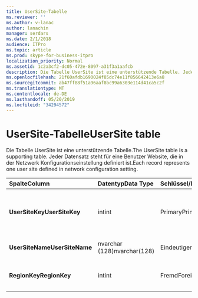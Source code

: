 ```yaml
---
title: UserSite-Tabelle
ms.reviewer: ''
ms.author: v-lanac
author: lanachin
manager: serdars
ms.date: 2/1/2018
audience: ITPro
ms.topic: article
ms.prod: skype-for-business-itpro
localization_priority: Normal
ms.assetid: 1c2a3cf2-dc05-472e-8097-a31f3a1aafcb
description: Die Tabelle UserSite ist eine unterstützende Tabelle. Jeder Datensatz steht für eine Benutzer Website, die in der Netzwerk Konfigurationseinstellung definiert ist.
ms.openlocfilehash: 21f60afdb1690024f85dc74e11f856642413e6a8
ms.sourcegitcommit: ab47ff88f51a96aaf8bc99a6303e114d41ca5c2f
ms.translationtype: MT
ms.contentlocale: de-DE
ms.lasthandoff: 05/20/2019
ms.locfileid: "34294572"
---
```

# <a name="usersite-table"></a><span data-ttu-id="309eb-104">UserSite-Tabelle</span><span class="sxs-lookup"><span data-stu-id="309eb-104">UserSite table</span></span>
 
<span data-ttu-id="309eb-105">Die Tabelle UserSite ist eine unterstützende Tabelle.</span><span class="sxs-lookup"><span data-stu-id="309eb-105">The UserSite table is a supporting table.</span></span> <span data-ttu-id="309eb-106">Jeder Datensatz steht für eine Benutzer Website, die in der Netzwerk Konfigurationseinstellung definiert ist.</span><span class="sxs-lookup"><span data-stu-id="309eb-106">Each record represents one user site defined in network configuration setting.</span></span>
  
|<span data-ttu-id="309eb-107">**Spalte**</span><span class="sxs-lookup"><span data-stu-id="309eb-107">**Column**</span></span>|<span data-ttu-id="309eb-108">**Datentyp**</span><span class="sxs-lookup"><span data-stu-id="309eb-108">**Data Type**</span></span>|<span data-ttu-id="309eb-109">**Schlüssel/Index**</span><span class="sxs-lookup"><span data-stu-id="309eb-109">**Key/Index**</span></span>|<span data-ttu-id="309eb-110">**Details**</span><span class="sxs-lookup"><span data-stu-id="309eb-110">**Details**</span></span>|
|:-----|:-----|:-----|:-----|
|<span data-ttu-id="309eb-111">**UserSiteKey**</span><span class="sxs-lookup"><span data-stu-id="309eb-111">**UserSiteKey**</span></span> <br/> |<span data-ttu-id="309eb-112">int</span><span class="sxs-lookup"><span data-stu-id="309eb-112">int</span></span>  <br/> |<span data-ttu-id="309eb-113">Primary</span><span class="sxs-lookup"><span data-stu-id="309eb-113">Primary</span></span>  <br/> |<span data-ttu-id="309eb-114">Eindeutige Nummer, die die Benutzer Website kennzeichnet.</span><span class="sxs-lookup"><span data-stu-id="309eb-114">Unique number identifying the user site.</span></span>  <br/> |
|<span data-ttu-id="309eb-115">**UserSiteName**</span><span class="sxs-lookup"><span data-stu-id="309eb-115">**UserSiteName**</span></span> <br/> |<span data-ttu-id="309eb-116">nvarchar (128)</span><span class="sxs-lookup"><span data-stu-id="309eb-116">nvarchar(128)</span></span>  <br/> |<span data-ttu-id="309eb-117">Eindeutigen</span><span class="sxs-lookup"><span data-stu-id="309eb-117">Unique</span></span>  <br/> |<span data-ttu-id="309eb-118">Name der Benutzer Website.</span><span class="sxs-lookup"><span data-stu-id="309eb-118">User site's name.</span></span>  <br/> |
|<span data-ttu-id="309eb-119">**RegionKey**</span><span class="sxs-lookup"><span data-stu-id="309eb-119">**RegionKey**</span></span> <br/> |<span data-ttu-id="309eb-120">int</span><span class="sxs-lookup"><span data-stu-id="309eb-120">int</span></span>  <br/> |<span data-ttu-id="309eb-121">Fremd</span><span class="sxs-lookup"><span data-stu-id="309eb-121">Foreign</span></span>  <br/> |<span data-ttu-id="309eb-122">Referenziert aus der [Regions Tabelle](region.md).</span><span class="sxs-lookup"><span data-stu-id="309eb-122">Referenced from [Region table](region.md).</span></span>  <br/> |
   

